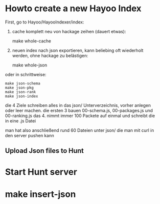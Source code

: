 Howto create a new Hayoo Index
==============================

First, go to Hayoo/HayooIndexer/index:

1.  cache komplett neu von hackage zeihen (dauert etwas):

    make whole-cache

2. neuen index nach json exportieren, kann beliebing oft wiederholt
werden, ohne hackage zu belästigen:

    make whole-json

oder in schrittweise:

    make json-schema
    make json-pkg
    make json-rank
    make json-index

die 4 Ziele schreiben alles in das json/ Unterverzeichnis, vorher
anlegen oder leer machen. die ersten 3 bauen 00-schema.js,
00-packages.js und 00-ranking.js das 4. nimmt immer 100 Packete auf
einmal und schreibt die in eine .js Datei

man hat also anschließend rund 60 Dateien unter json/ die man mit curl
in den server pushen kann


Upload Json files to Hunt
-------------------------

# Start Hunt server
# make insert-json

